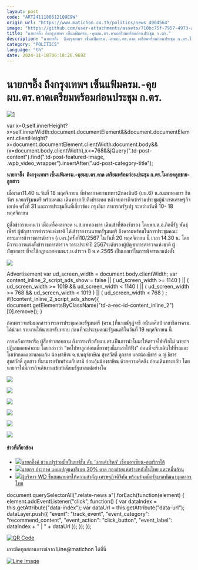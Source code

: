 ```yaml
---
layout: post
code: "ART24111806121Q9E9W"
origin_url: "https://www.matichon.co.th/politics/news_4904564"
image: "https://github.com/user-attachments/assets/710bc75f-7957-4973-a60b-56948eb970b8"
title: "นายกฯอิ๊ง ถึงกรุงเทพฯ เซ็นแฟ้มครม.-คุยผบ.ตร.คาดเตรียมพร้อมก่อนประชุม ก.ตร."
description: "นายกฯอิ๊ง  ถึงกรุงเทพฯ เซ็นแฟ้มครม.-คุยผบ.ตร.คาด เตรียมพร้อมก่อนประชุม ก.ตร.โผกอดลูกชาย-ลูกสาว"
category: "POLITICS"
language: "th"
date: 2024-11-18T06:18:26.969Z
---
```


# นายกฯอิ๊ง ถึงกรุงเทพฯ เซ็นแฟ้มครม.-คุยผบ.ตร.คาดเตรียมพร้อมก่อนประชุม ก.ตร.

[![](https://www.matichon.co.th/wp-content/uploads/2024/11/1-232.jpg "1")](https://www.matichon.co.th/wp-content/uploads/2024/11/1-232.jpg)

var x=0;self.innerHeight?x=self.innerWidth:document.documentElement&&document.documentElement.clientHeight?x=document.documentElement.clientWidth:document.body&&(x=document.body.clientWidth),x<=768&&jQuery(".td-post-content").find(".td-post-featured-image, .wpb\_video\_wrapper").insertAfter(".ud-post-category-title");

**นายกฯอิ๊ง  ถึงกรุงเทพฯ เซ็นแฟ้มครม.-คุยผบ.ตร.คาด เตรียมพร้อมก่อนประชุม ก.ตร.โผกอดลูกชาย-ลูกสาว**

เมื่อเวลา11.40 น.วันที่ 18 พฤศจิกายน ที่ท่าอากาศยานทหาร2กองบิน6 (บน.6) น.ส.แพทองธาร ชินวัตร นายกรัฐมนตรี พร้อมคณะ เดินทางกลับถึงประเทศ หลังจบภารกิจเข้าร่วมประชุมผู้นำเขตเศรษฐกิจเอเปค ครั้งที่ 31 และการประชุมอื่นที่เกี่ยวข้อง กรุงลิมา สาธารณรัฐเปรู ระหว่างวันที่ 10- 18 พฤศจิกายน

ผู้สื่อข่าวรายงานว่า เมื่อเครื่องลงจอด น.ส.แพทองธาร เดินเข้าที่ห้องรับรอง โดยพล.ต.อ.กิตติ์รัฐ พันธุ์  
เพ็ชร์ ผู้บัญชาการตำรวจแห่งชาติ ได้เข้ารายงานนายกรัฐมนตรี ถึงความพร้อมในการประชุมคณะกรรมการข้าราชการตำรวจ (ก.ตร.)ครั้งที่10/2567 ในวันที่ 20 พฤศจิกายน นี้ เวลา 14.30 น. โดยมีวาระการแต่งตั้งข้าราชการตำรวจ วาระประจำปี​ 2567​ ระดับรองผู้บัญชาการตำรวจแห่งชาติ ผู้บัญชาการ ที่จะใช้กฏหมายตามพ.ร.บ.ตำรวจ ปี พ.ศ.2565 เป็นเกณฑ์ในการพิจารณาแต่งตั้ง

![](https://www.matichon.co.th/wp-content/uploads/2024/11/S__165748759_0.jpg)

Advertisement var ud\_screen\_width = document.body.clientWidth; var content\_inline\_2\_script\_ads\_show = false || ( ud\_screen\_width >= 1140 ) || ( ud\_screen\_width >= 1019 && ud\_screen\_width < 1140 ) || ( ud\_screen\_width >= 768 && ud\_screen\_width < 1019 ) || ( ud\_screen\_width < 768 ) ; if(!content\_inline\_2\_script\_ads\_show){ document.getElementsByClassName("td-a-rec-id-content\_inline\_2")\[0\].remove(); }

ก่อนตรวจแฟ้มเอกสารวาระการประชุมคณะรัฐมนตรี (ครม.)ที่นางณัฐฏ์จารี อนันตศิลป์ เลขาธิการครม. ได้นำมา รายงานให้นายกฯรับทราบ ก่อนที่จะประชุมคณะรัฐมนตรีในวันที่ 19 พฤศจิกายน นี้

ภายหลังการหารือ ผู้สื่อข่าวสอบถาม ถึงการหารือกับผบ.ตร.​ เป็นการนำโผมาให้ตรวจใช่หรือไม่​ นายกฯ ปฏิเสธตอบคำถาม​ โดยกล่าวว่า “ขอไปหาลูกก่อน​ เดี๋ยวพรุ่งนี้มาเล่าให้ฟัง”​ ก่อนที่จะรีบเดินไปที่รถ​และโผเข้ากอดและหอมแก้ม น้องธาษิณ ด.ช.พฤจ์ธาษิณ​ สุขสวัสดิ์​ ลูกชาย และน้องธิธาร ด.ญ.ธิธาร สุขสวัสดิ์ ลูกสาว ที่มามารอรับพร้อมกับสามี ก่อนอุ้มน้องธาษิณ ด้วยความคิดถึง ก่อนเดินทางกลับ โดยนายกฯไม่มีภารกิจเดินทางเข้าทำเนียบรัฐบาลแต่อย่างใด

![](https://www.matichon.co.th/wp-content/uploads/2024/11/287648_0-scaled.jpg)

![](https://www.matichon.co.th/wp-content/uploads/2024/11/287648_1-scaled.jpg)

![](https://www.matichon.co.th/wp-content/uploads/2024/11/287650_0-scaled.jpg)

![](https://www.matichon.co.th/wp-content/uploads/2024/11/287650_1-scaled.jpg)

![](https://www.matichon.co.th/wp-content/uploads/2024/11/287652_0-scaled.jpg)

![](https://www.matichon.co.th/wp-content/uploads/2024/11/287652_1-scaled.jpg)

#### ข่าวที่เกี่ยวข้อง

*   [![](https://www.matichon.co.th/wp-content/uploads/2024/11/11-140.jpg)นายกอิ๊งค์ ชวนเปรูร่วมมือปั้นแฟชั่น ดัน ‘แลนด์บริดจ์’ เชื่อมอาเซียน-อเมริกาใต้](https://www.matichon.co.th/politics/news_4901252)
*   [![](https://www.matichon.co.th/wp-content/uploads/2024/11/2-111.jpg)นายกฯ ประกาศ แคมเปญแคชรีเบต 30% คาด กองถ่ายแห่สร้างหนังในไทย แตะหมื่นล้าน](https://www.matichon.co.th/politics/news_4895991)
*   [![](https://www.matichon.co.th/wp-content/uploads/2024/11/1-156.jpg)ผู้บริหาร WD ชื่นชมนายกฯให้ความสำคัญ เศรษฐกิจดิจิทัล พร้อมร่วมมือรัฐบาลพัฒนาบุคลากรไทย](https://www.matichon.co.th/politics/news_4895955)

document.querySelectorAll(".relate-news a").forEach(function(element) { element.addEventListener("click", function() { var dataIndex = this.getAttribute("data-index"); var dataUrl = this.getAttribute("data-url"); dataLayer.push({ "event": "track\_event", "event\_category": "recommend\_content", "event\_action": "click\_button", "event\_label": dataIndex + " | " + dataUrl }); }); });

[![QR Code](https://www.matichon.co.th/wp-content/uploads/2023/07/wob1371z.jpg)](https://lin.ee/ht0nDxX)

เกาะติดทุกสถานการณ์จาก Line@matichon ได้ที่นี่

[![Line Image](https://www.matichon.co.th/wp-content/uploads/2023/07/th.png)](https://lin.ee/ht0nDxX)
